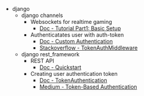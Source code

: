 - django
  - django channels
    - Websockets for realtime gaming
      - [Doc - Tutorial Part1: Basic Setup](https://channels.readthedocs.io/en/latest/tutorial/part_1.html)
    - Authenticatates user with auth-token
      - [Doc - Custom Authentication](https://channels.readthedocs.io/en/stable/topics/authentication.html#custom-authentication)
      - [Stackoverflow - TokenAuthMiddleware](https://stackoverflow.com/a/65437244)
  - django rest_framework
    - REST API
      - [Doc - Quickstart](https://www.django-rest-framework.org/tutorial/quickstart/)
    - Creating user authentication token
      - [Doc - TokenAuthentication](https://www.django-rest-framework.org/api-guide/authentication/#tokenauthentication)
      - [Medium - Token-Based Authentication](https://medium.com/django-unleashed/token-based-authentication-and-authorization-in-django-rest-framework-user-and-permissions-347c7cc472e9)
